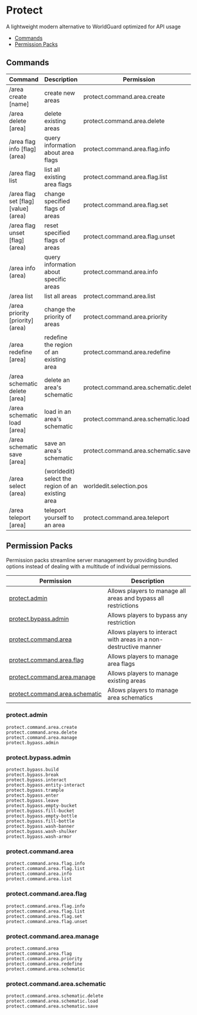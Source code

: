 # Protect

A lightweight modern alternative to WorldGuard optimized for API usage

* [Commands](#commands)
* [Permission Packs](#permission-packs)

## Commands

| Command                              | Description                                       | Permission                            |
|--------------------------------------|---------------------------------------------------|---------------------------------------|
| /area create [name]                  | create new areas                                  | protect.command.area.create           |
| /area delete [area]                  | delete existing areas                             | protect.command.area.delete           |
| /area flag info [flag] (area)        | query information about area flags                | protect.command.area.flag.info        |
| /area flag list                      | list all existing area flags                      | protect.command.area.flag.list        |
| /area flag set [flag] [value] (area) | change specified flags of areas                   | protect.command.area.flag.set         |
| /area flag unset [flag] (area)       | reset specified flags of areas                    | protect.command.area.flag.unset       |
| /area info (area)                    | query information about specific areas            | protect.command.area.info             |
| /area list                           | list all areas                                    | protect.command.area.list             |
| /area priority [priority] (area)     | change the priority of areas                      | protect.command.area.priority         |
| /area redefine [area]                | redefine the region of an existing area           | protect.command.area.redefine         |
| /area schematic delete [area]        | delete an area's schematic                        | protect.command.area.schematic.delete |
| /area schematic load [area]          | load in an area's schematic                       | protect.command.area.schematic.load   |
| /area schematic save [area]          | save an area's schematic                          | protect.command.area.schematic.save   |
| /area select (area)                  | (worldedit) select the region of an existing area | worldedit.selection.pos               |
| /area teleport [area]                | teleport yourself to an area                      | protect.command.area.teleport         |

## Permission Packs

Permission packs streamline server management by providing bundled options
instead of dealing with a multitude of individual permissions.

| Permission                                                     | Description                                                       |
|----------------------------------------------------------------|-------------------------------------------------------------------|
| [protect.admin](#protectadmin)                                 | Allows players to manage all areas and bypass all restrictions    |
| [protect.bypass.admin](#protectbypassadmin)                    | Allows players to bypass any restriction                          |
| [protect.command.area](#protectcommandarea)                    | Allows players to interact with areas in a non-destructive manner |
| [protect.command.area.flag](#protectcommandareaflag)           | Allows players to manage area flags                               |
| [protect.command.area.manage](#protectcommandareamanage)       | Allows players to manage existing areas                           |
| [protect.command.area.schematic](#protectcommandareaschematic) | Allows players to manage area schematics                          |

### protect.admin

    protect.command.area.create
    protect.command.area.delete
    protect.command.area.manage
    protect.bypass.admin

### protect.bypass.admin

    protect.bypass.build
    protect.bypass.break
    protect.bypass.interact
    protect.bypass.entity-interact
    protect.bypass.trample
    protect.bypass.enter
    protect.bypass.leave
    protect.bypass.empty-bucket
    protect.bypass.fill-bucket
    protect.bypass.empty-bottle
    protect.bypass.fill-bottle
    protect.bypass.wash-banner
    protect.bypass.wash-shulker
    protect.bypass.wash-armor

### protect.command.area

    protect.command.area.flag.info
    protect.command.area.flag.list
    protect.command.area.info
    protect.command.area.list

### protect.command.area.flag

    protect.command.area.flag.info
    protect.command.area.flag.list
    protect.command.area.flag.set
    protect.command.area.flag.unset

### protect.command.area.manage

    protect.command.area
    protect.command.area.flag
    protect.command.area.priority
    protect.command.area.redefine
    protect.command.area.schematic

### protect.command.area.schematic

    protect.command.area.schematic.delete
    protect.command.area.schematic.load
    protect.command.area.schematic.save

